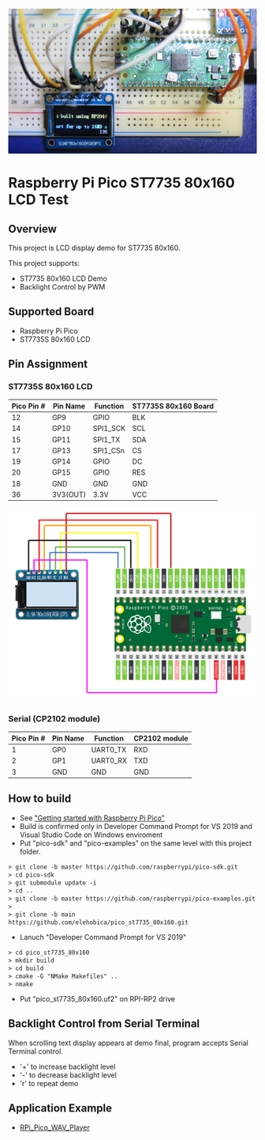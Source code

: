 ![ST7735 Test](doc/pico_st7735_80x160_breadboard.jpg)

# Raspberry Pi Pico ST7735 80x160 LCD Test

## Overview
This project is LCD display demo for ST7735 80x160.

This project supports:
* ST7735 80x160 LCD Demo
* Backlight Control by PWM

## Supported Board
* Raspberry Pi Pico
* ST7735S 80x160 LCD

## Pin Assignment
### ST7735S 80x160 LCD

| Pico Pin # | Pin Name | Function | ST7735S 80x160 Board |
----|----|----|----
|12 | GP9 | GPIO | BLK |
|14 | GP10 | SPI1_SCK | SCL |
|15 | GP11 | SPI1_TX | SDA |
|17 | GP13 | SPI1_CSn | CS |
|19 | GP14 | GPIO | DC |
|20 | GP15 | GPIO | RES |
| 18 | GND | GND | GND |
| 36 | 3V3(OUT) | 3.3V | VCC |

![ST7735S_schematic](doc/pico_st7735_80x160_schematic.png)

### Serial (CP2102 module)
| Pico Pin # | Pin Name | Function | CP2102 module |
----|----|----|----
|  1 | GP0 | UART0_TX | RXD |
|  2 | GP1 | UART0_RX | TXD |
|  3 | GND | GND | GND |

## How to build
* See ["Getting started with Raspberry Pi Pico"](https://datasheets.raspberrypi.org/pico/getting-started-with-pico.pdf)
* Build is confirmed only in Developer Command Prompt for VS 2019 and Visual Studio Code on Windows enviroment
* Put "pico-sdk" and "pico-examples" on the same level with this project folder.
```
> git clone -b master https://github.com/raspberrypi/pico-sdk.git
> cd pico-sdk
> git submodule update -i
> cd ..
> git clone -b master https://github.com/raspberrypi/pico-examples.git
> 
> git clone -b main https://github.com/elehobica/pico_st7735_80x160.git
```
* Lanuch "Developer Command Prompt for VS 2019"
```
> cd pico_st7735_80x160
> mkdir build
> cd build
> cmake -G "NMake Makefiles" ..
> nmake
```
* Put "pico_st7735_80x160.uf2" on RPI-RP2 drive

## Backlight Control from Serial Terminal
When scrolling text display appears at demo final, program accepts Serial Terminal control.
* '+' to increase backlight level
* '-' to decrease backlight level
* 'r' to repeat demo

## Application Example
* [RPi_Pico_WAV_Player](https://github.com/elehobica/RPi_Pico_WAV_Player)
